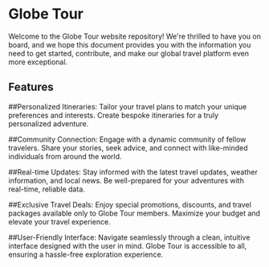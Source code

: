 # Globe Tour

Welcome to the Globe Tour website repository! We're thrilled to have you on board, and we hope this document provides you with the information you need to get started, contribute, and make our global travel platform even more exceptional.


<h2>Features</h2>
##Personalized Itineraries: 
Tailor your travel plans to match your unique preferences and interests. Create bespoke itineraries for a truly personalized adventure.

##Community Connection: 
Engage with a dynamic community of fellow travelers. Share your stories, seek advice, and connect with like-minded individuals from around the world.

##Real-time Updates: 
Stay informed with the latest travel updates, weather information, and local news. Be well-prepared for your adventures with real-time, reliable data.

##Exclusive Travel Deals: 
Enjoy special promotions, discounts, and travel packages available only to Globe Tour members. Maximize your budget and elevate your travel experience.

##User-Friendly Interface: 
Navigate seamlessly through a clean, intuitive interface designed with the user in mind. Globe Tour is accessible to all, ensuring a hassle-free exploration experience.
